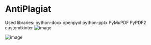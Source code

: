﻿# AntiPlagiat
Used libraries: python-docx openpyxl python-pptx PyMuPDF PyPDF2 customtkinter
![image](https://github.com/azizbekboltayev/AntiPlagiat/assets/158579342/7ad2f929-acf6-4142-93bb-71ccbd802c11)

![image](https://github.com/azizbekboltayev/AntiPlagiat/assets/158579342/86f1e98e-0aab-4dc7-bd44-18bbc3a76383)

